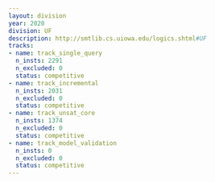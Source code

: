 ```yaml
---
layout: division
year: 2020
division: UF
description: http://smtlib.cs.uiowa.edu/logics.shtml#UF
tracks:
- name: track_single_query
  n_insts: 2291
  n_excluded: 0
  status: competitive
- name: track_incremental
  n_insts: 2031
  n_excluded: 0
  status: competitive
- name: track_unsat_core
  n_insts: 1374
  n_excluded: 0
  status: competitive
- name: track_model_validation
  n_insts: 0
  n_excluded: 0
  status: competitive
---
```


